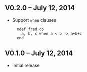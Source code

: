 ## V0.2.0 – July 12, 2014

* Support `when` clauses

        mdef fred do
          a, b, c when a < b -> a+b+c
        end
        
## V0.1.0 – July 12, 2014

* Initial release
